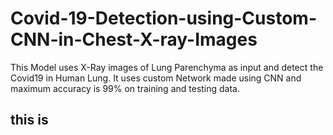 # Covid-19-Detection-using-Custom-CNN-in-Chest-X-ray-Images
This Model uses X-Ray images of Lung Parenchyma as input and detect the Covid19 in Human Lung. 
It uses custom Network made using CNN and maximum accuracy is 99% on training and testing data.
## this is


